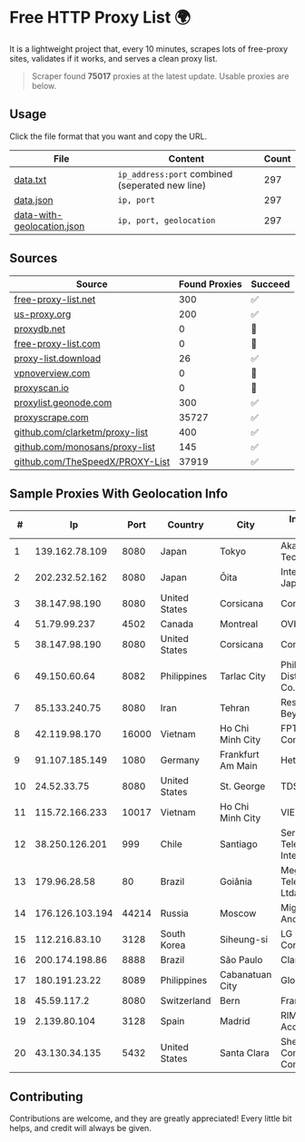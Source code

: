 
# Free HTTP Proxy List 🌍

It is a lightweight project that, every 10 minutes, scrapes lots of free-proxy sites, validates if it works, and serves a clean proxy list.


> Scraper found **75017** proxies at the latest update. Usable proxies are below.

## Usage

Click the file format that you want and copy the URL.


|File|Content|Count|
|----|-------|-----|
|[data.txt](https://raw.githubusercontent.com/themiralay/Proxy-List-World/master/data.txt)|`ip_address:port` combined (seperated new line)|297|
|[data.json](https://raw.githubusercontent.com/themiralay/Proxy-List-World/master/data.json)|`ip, port`|297|
|[data-with-geolocation.json](https://raw.githubusercontent.com/themiralay/Proxy-List-World/master/data-with-geolocation.json)|`ip, port, geolocation`|297|

## Sources

|Source|Found Proxies|Succeed|
|------|-------------|-------|
|[free-proxy-list.net](https://free-proxy-list.net)|300|✅|
|[us-proxy.org](https://www.us-proxy.org)|200|✅|
|[proxydb.net](http://proxydb.net)|0|🚫|
|[free-proxy-list.com](https://free-proxy-list.com/?page=&port=&type%5B%5D=http&type%5B%5D=https&up_time=0&search=Search)|0|🚫|
|[proxy-list.download](https://www.proxy-list.download/HTTP)|26|✅|
|[vpnoverview.com](https://vpnoverview.com/privacy/anonymous-browsing/free-proxy-servers)|0|🚫|
|[proxyscan.io](https://www.proxyscan.io)|0|🚫|
|[proxylist.geonode.com](https://proxylist.geonode.com/api/proxy-list?limit=300&page=1&sort_by=lastChecked&sort_type=desc&protocols=http,https)|300|✅|
|[proxyscrape.com](https://api.proxyscrape.com/v2/?request=displayproxies&protocol=http&timeout=10000&country=all&ssl=all&anonymity=all)|35727|✅|
|[github.com/clarketm/proxy-list](https://raw.githubusercontent.com/clarketm/proxy-list/master/proxy-list-raw.txt)|400|✅|
|[github.com/monosans/proxy-list](https://raw.githubusercontent.com/monosans/proxy-list/main/proxies/http.txt)|145|✅|
|[github.com/TheSpeedX/PROXY-List](https://raw.githubusercontent.com/TheSpeedX/PROXY-List/master/http.txt)|37919|✅|


## Sample Proxies With Geolocation Info

|#|Ip|Port|Country|City|Internet Service Provider|
|-|--|----|-------|----|-------------------------|
|1|139.162.78.109|8080|Japan|Tokyo|Akamai Technologies, Inc.|
|2|202.232.52.162|8080|Japan|Ōita|Internet Initiative Japan Inc.|
|3|38.147.98.190|8080|United States|Corsicana|Corsicana ISD|
|4|51.79.99.237|4502|Canada|Montreal|OVH SAS|
|5|38.147.98.190|8080|United States|Corsicana|Corsicana ISD|
|6|49.150.60.64|8082|Philippines|Tarlac City|Philippine Long Distance Telephone Co.|
|7|85.133.240.75|8080|Iran|Tehran|Respina Networks & Beyond PJSC|
|8|42.119.98.170|16000|Vietnam|Ho Chi Minh City|FPT Telecom Company|
|9|91.107.185.149|1080|Germany|Frankfurt Am Main|Hetzner Online AG|
|10|24.52.33.75|8080|United States|St. George|TDS TELECOM|
|11|115.72.166.233|10017|Vietnam|Ho Chi Minh City|VIETELmetro|
|12|38.250.126.201|999|Chile|Santiago|Servicios De Telecomunicaciones Intercable Ltda.|
|13|179.96.28.58|80|Brazil|Goiânia|Megatelecom Telecomunicacoes Ltda|
|14|176.126.103.194|44214|Russia|Moscow|Miglovets Egor Andreevich|
|15|112.216.83.10|3128|South Korea|Siheung-si|LG DACOM Corporation|
|16|200.174.198.86|8888|Brazil|São Paulo|Claro S.A|
|17|180.191.23.22|8089|Philippines|Cabanatuan City|Globe Telecom|
|18|45.59.117.2|8080|Switzerland|Bern|FranTech Solutions|
|19|2.139.80.104|3128|Spain|Madrid|RIMA (Red IP Multi Acceso)|
|20|43.130.34.135|5432|United States|Santa Clara|Shenzhen Tencent Computer Systems Company Limited|



## Contributing

Contributions are welcome, and they are greatly appreciated! Every
little bit helps, and credit will always be given.

